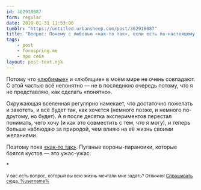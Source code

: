 ```yaml
---
id: 362918087
form: regular
date: 2010-01-31 11:53:00
tumblr: "https://untitled.urbansheep.com/post/362918087"
title: "Вопрос: Почему с любовью «как-то так», если есть по-настоящему красивая любимая?"
tags:
    - post
    - formspring.me
    - про себя
layout: post-text.njk
---
```


<p>Потому что <a href="http://www.formspring.me/urbansheep/q/95359930">«любимые»</a> и «любящие» в моём мире не очень совпадают. С этой частью всё непонятно — не в последнюю очередь потому, что я не представляю, как сделать «понятно».</p>

<p>Окружающая вселенная регулярно намекает, что достаточно пожелать и захотеть, и всё будет так, как хочется (немного позже, и немного по-другому, но будет). А я после десятка экспериментов перестал понимать, чего хочу (и как это совместить с тем, что я могу), и теперь больше наблюдаю за природой, чем влияю на её жизнь своими желаниями.</p>

<p>Поэтому пока <a href="http://www.formspring.me/urbansheep/q/95357029">«как-то так»</a>. Пуганые вороны-параноики, которые боятся кустов — это ужас-ужас.</p>

<p>*</p>

<p><small>У вас есть вопрос, который вы всю жизнь мечтали мне задать? Отлично! <a href="http://formspring.me/urbansheep">Спрашивать сюда, %username%</a></small></p>

